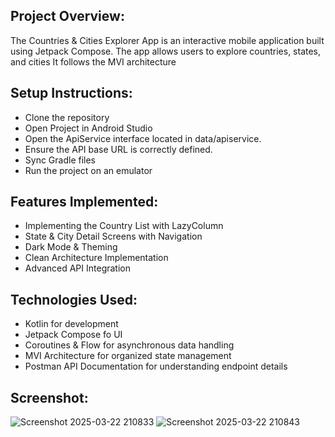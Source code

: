 ## Project Overview:
The Countries & Cities Explorer App is an interactive mobile application built using Jetpack Compose. The app allows users to explore countries, states, and cities  It follows the MVI architecture 
## Setup Instructions:
- Clone the repository
- Open Project  in Android Studio
- Open the ApiService interface located in data/apiservice.
- Ensure the API base URL is correctly defined.
- Sync Gradle files
- Run the project on an emulator
## Features Implemented:
- Implementing the Country List with LazyColumn
- State & City Detail Screens with Navigation
- Dark Mode & Theming
- Clean Architecture Implementation
- Advanced API Integration
## Technologies Used:
- Kotlin for development
- Jetpack Compose fo UI
- Coroutines & Flow for asynchronous data handling
- MVI Architecture for organized state management
- Postman API Documentation for understanding endpoint details

## Screenshot:
![Screenshot 2025-03-22 210833](https://github.com/user-attachments/assets/71f3edc8-967c-4430-ba61-84716bc4842d)
![Screenshot 2025-03-22 210843](https://github.com/user-attachments/assets/795b3e32-dd17-4aea-8d40-69ea37f5be8e)


